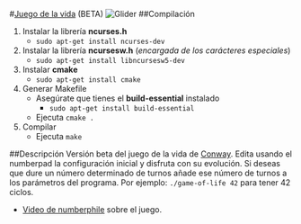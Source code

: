 #[Juego de la vida](http://en.wikipedia.org/wiki/Conway%27s_Game_of_Life) (BETA) ![Glider](http://upload.wikimedia.org/wikipedia/commons/f/f2/Game_of_life_animated_glider.gif)
##Compilación
1. Instalar la librería **ncurses.h**
	* `sudo apt-get install ncurses-dev`
2. Instalar la librería **ncursesw.h** (*encargada de los carácteres especiales*)
 	* `sudo apt-get install libncursesw5-dev`
3. Instalar **cmake**
	* `sudo apt-get install cmake`
4. Generar Makefile
	* Asegúrate que tienes el **build-essential** instalado
		* `sudo apt-get install build-essential`
	* Ejecuta `cmake .`
5. Compilar
	* Ejecuta `make`


##Descripción
Versión beta del juego de la vida de [Conway](http://en.wikipedia.org/wiki/John_Horton_Conway).
Edita usando el numberpad la configuración inicial y disfruta con su evolución. Si deseas que dure un número determinado de turnos añade ese número de turnos a los parámetros del programa. Por ejemplo: `./game-of-life 42` para tener 42 ciclos.
* [Video de numberphile](https://www.youtube.com/watch?v=E8kUJL04ELA) sobre el juego.
